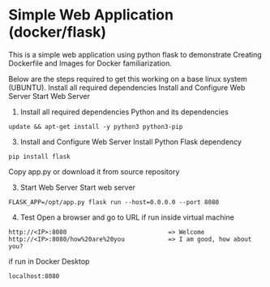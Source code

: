 # Simple Web Application (docker/flask)
This is a simple web application using python flask to demonstrate Creating Dockerfile and Images for Docker familiarization.

Below are the steps required to get this working on a base linux system (UBUNTU).
Install all required dependencies
Install and Configure Web Server
Start Web Server

1. Install all required dependencies
Python and its dependencies
```
update && apt-get install -y python3 python3-pip
```
3. Install and Configure Web Server
Install Python Flask dependency
```
pip install flask
```
Copy app.py or download it from source repository

3. Start Web Server
Start web server
```
FLASK_APP=/opt/app.py flask run --host=0.0.0.0 --port 8080
```

4. Test
Open a browser and go to URL
if run inside virtual machine
```
http://<IP>:8080                            => Welcome
http://<IP>:8080/how%20are%20you            => I am good, how about you?
```
if run in Docker Desktop
```
localhost:8080
```
